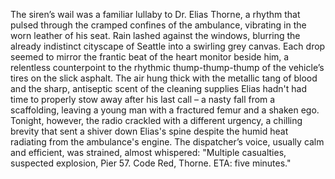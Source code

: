 The siren’s wail was a familiar lullaby to Dr. Elias Thorne, a rhythm that pulsed through the cramped confines of the ambulance, vibrating in the worn leather of his seat.  Rain lashed against the windows, blurring the already indistinct cityscape of Seattle into a swirling grey canvas.  Each drop seemed to mirror the frantic beat of the heart monitor beside him, a relentless counterpoint to the rhythmic thump-thump-thump of the vehicle’s tires on the slick asphalt.  The air hung thick with the metallic tang of blood and the sharp, antiseptic scent of the cleaning supplies Elias hadn't had time to properly stow away after his last call – a nasty fall from a scaffolding, leaving a young man with a fractured femur and a shaken ego. Tonight, however, the radio crackled with a different urgency, a chilling brevity that sent a shiver down Elias's spine despite the humid heat radiating from the ambulance's engine. The dispatcher’s voice, usually calm and efficient, was strained, almost whispered:  "Multiple casualties, suspected explosion, Pier 57. Code Red, Thorne.  ETA: five minutes."
